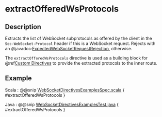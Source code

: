 # extractOfferedWsProtocols

## Description

Extracts the list of WebSocket subprotocols as offered by the client in the `Sec-WebSocket-Protocol` header if this is a WebSocket request. Rejects with an @javadoc:[ExpectedWebSocketRequestRejection](akka.http.javadsl.server.ExpectedWebSocketRequestRejection), otherwise.

The `extractOfferedWsProtocols` directive is used as a building block for @ref[Custom Directives](../custom-directives.md) to provide the extracted protocols to the inner route.

## Example

Scala
:  @@snip [WebSocketDirectivesExamplesSpec.scala]($test$/scala/docs/http/scaladsl/server/directives/WebSocketDirectivesExamplesSpec.scala) { #extractOfferedWsProtocols }

Java
:  @@snip [WebSocketDirectivesExamplesTest.java]($test$/java/docs/http/javadsl/server/directives/WebSocketDirectivesExamplesTest.java) { #extractOfferedWsProtocols }
